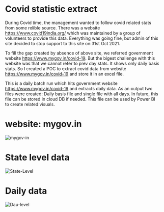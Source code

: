
# Covid statistic extract

During Covid time, the management wanted to follow covid related stats from some relible source.
There was a website https://www.covid19india.org/ which was maintained by a group of volunteers to provide this data.
Everything was going fine, but admin of this site decided to  stop support to this site on 31st Oct 2021.

To fill the gap created by absence of above site, we referred government website https://www.mygov.in/covid-19.
But the bigest challenge with this website was that we cannot refer to prev day stats. It shows only daily basis stats.
So I created a POC to extract covid data from website https://www.mygov.in/covid-19 and store it in an excel file.

This is a daily batch run which hits government website https://www.mygov.in/covid-19 and extracts daily data.
As an output two files were created: Daily basis file and single file with all days.
In future, this file can be stored in cloud DB if needed. 
This file can be used by Power BI to create related visuals.

# website: mygov.in
![mygov-in](https://user-images.githubusercontent.com/95287626/168413268-64d2750d-89ae-4cff-af19-8ed376022f25.JPG)

# State level data
![State-Level](https://user-images.githubusercontent.com/95287626/164154398-1b504e47-7a20-465f-ae57-3b0296cfb615.JPG)


# Daily data
![Dau-level](https://user-images.githubusercontent.com/95287626/164154382-8593936a-eca3-4831-af99-a47287174b1d.JPG)



